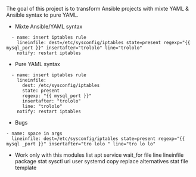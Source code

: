 The goal of this project is to transform Ansible projects with mixte YAML & Ansible syntax to pure YAML.

* Mixte Ansible/YAML syntax
```Ansible
  - name: insert iptables rule
    lineinfile: dest=/etc/sysconfig/iptables state=present regexp="{{ mysql_port }}" insertafter="trololo" line="trololo"
    notify: restart iptables
```
* Pure YAML syntax
```Ansible
  - name: insert iptables rule
    lineinfile: 
      dest: /etc/sysconfig/iptables
      state: present 
      regexp: "{{ mysql_port }}" 
      insertafter: "trololo"
      line: "trololo"
    notify: restart iptables
```

* Bugs

```
- name: space in args
  lineinfile: dest=/etc/sysconfig/iptables state=present regexp="{{ mysql _port }}" insertafter="tro lolo " line="tro lo lo"
```

* Work only with this modules list
  apt
  service
  wait_for
  file
  line
  lineinfile
  package
  stat
  sysctl
  uri
  user
  systemd
  copy
  replace
  alternatives
  stat
  file
  template
